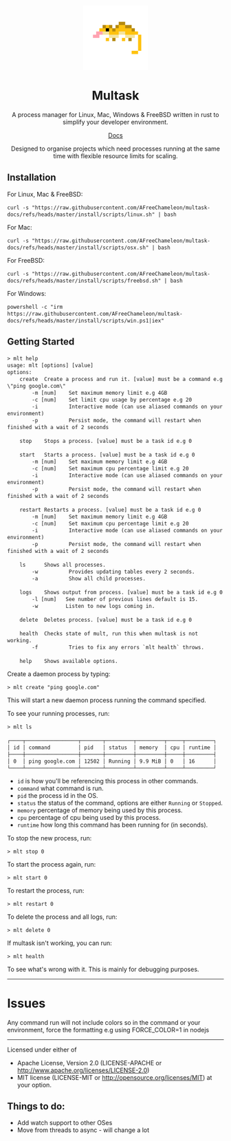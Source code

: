 <div align="center">
  <a href="https://afreechameleon.github.io/multask-docs/">
    <img src="https://github.com/afreechameleon/multask-docs/blob/develop/images/gecko.png?raw=true" alt="Logo" width="150" height="150">
  </a>

  <h1 align="center">Multask</h1>

  <p align="center">
    A process manager for Linux, Mac, Windows & FreeBSD written in rust to simplify your developer environment.
  </p>
  <p align="center">
    <a href="https://afreechameleon.github.io/multask-docs/">Docs</a>
  </p>
  <p align="center">
    Designed to organise projects which need processes running at the same time with flexible resource limits for scaling.
  </p>
</div>

## Installation

For Linux, Mac & FreeBSD:
```
curl -s "https://raw.githubusercontent.com/AFreeChameleon/multask-docs/refs/heads/master/install/scripts/linux.sh" | bash
```

For Mac:
```
curl -s "https://raw.githubusercontent.com/AFreeChameleon/multask-docs/refs/heads/master/install/scripts/osx.sh" | bash
```

For FreeBSD:
```
curl -s "https://raw.githubusercontent.com/AFreeChameleon/multask-docs/refs/heads/master/install/scripts/freebsd.sh" | bash
```

For Windows:
```
powershell -c "irm https://raw.githubusercontent.com/AFreeChameleon/multask-docs/refs/heads/master/install/scripts/win.ps1|iex"
```

## Getting Started

```
> mlt help
usage: mlt [options] [value]
options:
    create  Create a process and run it. [value] must be a command e.g \"ping google.com\"
        -m [num]    Set maximum memory limit e.g 4GB
        -c [num]    Set limit cpu usage by percentage e.g 20
        -i          Interactive mode (can use aliased commands on your environment)
        -p          Persist mode, the command will restart when finished with a wait of 2 seconds

    stop    Stops a process. [value] must be a task id e.g 0

    start   Starts a process. [value] must be a task id e.g 0
        -m [num]    Set maximum memory limit e.g 4GB
        -c [num]    Set maximum cpu percentage limit e.g 20
        -i          Interactive mode (can use aliased commands on your environment)
        -p          Persist mode, the command will restart when finished with a wait of 2 seconds

    restart Restarts a process. [value] must be a task id e.g 0
        -m [num]    Set maximum memory limit e.g 4GB
        -c [num]    Set maximum cpu percentage limit e.g 20
        -i          Interactive mode (can use aliased commands on your environment)
        -p          Persist mode, the command will restart when finished with a wait of 2 seconds

    ls      Shows all processes.
        -w          Provides updating tables every 2 seconds.
        -a          Show all child processes.

    logs    Shows output from process. [value] must be a task id e.g 0
        -l [num]   See number of previous lines default is 15.
        -w         Listen to new logs coming in.

    delete  Deletes process. [value] must be a task id e.g 0

    health  Checks state of mult, run this when multask is not working.
        -f          Tries to fix any errors `mlt health` throws.

    help    Shows available options.
```


Create a daemon process by typing:

```
> mlt create "ping google.com"
```

This will start a new daemon process running the command specified.

To see your running processes, run:
```
> mlt ls

┌────┬─────────────────┬───────┬─────────┬─────────┬─────┬─────────┐
│ id │ command         │ pid   │ status  │ memory  │ cpu │ runtime │
├────┼─────────────────┼───────┼─────────┼─────────┼─────┼─────────┤
│ 0  │ ping google.com │ 12502 │ Running │ 9.9 MiB │ 0   │ 16      │
└────┴─────────────────┴───────┴─────────┴─────────┴─────┴─────────┘
```

* `id` is how you'll be referencing this process in other commands.
* `command` what command is run.
* `pid` the process id in the OS.
* `status` the status of the command, options are either `Running` or `Stopped`.
* `memory` percentage of memory being used by this process.
* `cpu` percentage of cpu being used by this process.
* `runtime` how long this command has been running for (in seconds).

To stop the new process, run:

```
> mlt stop 0
```

To start the process again, run:

```
> mlt start 0
```

To restart the process, run:

```
> mlt restart 0
```

To delete the process and all logs, run:

```
> mlt delete 0
```

If multask isn't working, you can run:

```
> mlt health
```

To see what's wrong with it. This is mainly for debugging purposes.

---

# Issues

Any command run will not include colors so in the command or your environment, force the formatting e.g using FORCE_COLOR=1 in nodejs

---

Licensed under either of

* Apache License, Version 2.0 (LICENSE-APACHE or http://www.apache.org/licenses/LICENSE-2.0)
* MIT license (LICENSE-MIT or http://opensource.org/licenses/MIT) at your option.

## Things to do:
* Add watch support to other OSes
* Move from threads to async - will change a lot
